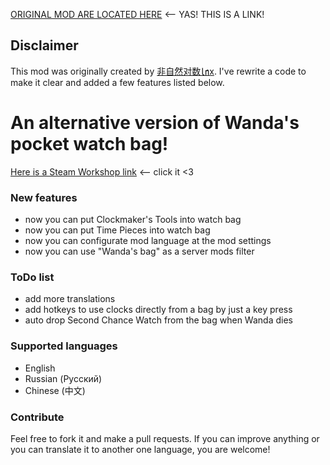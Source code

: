 [ORIGINAL MOD ARE LOCATED HERE](https://steamcommunity.com/sharedfiles/filedetails/?id=2600253880) <-- YAS! THIS IS A LINK!

## Disclaimer

This mod was originally created by [非自然对数㏑x](https://steamcommunity.com/profiles/76561198430346404). I've rewrite a code to make it clear and added a few features listed below.

# An alternative version of Wanda's pocket watch bag!
[Here is a Steam Workshop link](https://steamcommunity.com/sharedfiles/filedetails/?id=2614109454) <-- click it <3

### New features

- now you can put Clockmaker's Tools into watch bag
- now you can put Time Pieces into watch bag
- now you can configurate mod language at the mod settings
- now you can use "Wanda's bag" as a server mods filter

### ToDo list

- add more translations
- add hotkeys to use clocks directly from a bag by just a key press
- auto drop Second Chance Watch from the bag when Wanda dies

### Supported languages

- English
- Russian (Русский)
- Chinese (中文)

### Contribute
Feel free to fork it and make a pull requests. If you can improve anything or you can translate it to another one language, you are welcome!